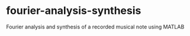# fourier-analysis-synthesis
Fourier analysis and synthesis of a recorded musical note using MATLAB
